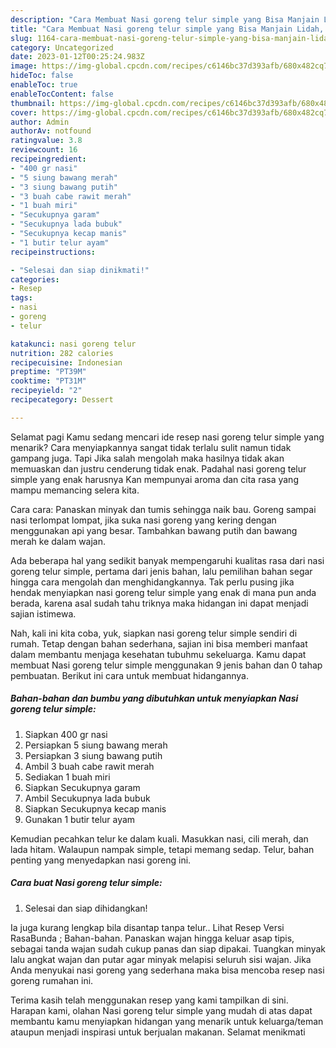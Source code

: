 ```yaml
---
description: "Cara Membuat Nasi goreng telur simple yang Bisa Manjain Lidah, Buat Buka Puasa Lezat Sekali"
title: "Cara Membuat Nasi goreng telur simple yang Bisa Manjain Lidah, Buat Buka Puasa Lezat Sekali"
slug: 1164-cara-membuat-nasi-goreng-telur-simple-yang-bisa-manjain-lidah-buat-buka-puasa-lezat-sekali
category: Uncategorized
date: 2023-01-12T00:25:24.983Z
image: https://img-global.cpcdn.com/recipes/c6146bc37d393afb/680x482cq70/nasi-goreng-telur-simple-foto-resep-utama.jpg
hideToc: false
enableToc: true
enableTocContent: false
thumbnail: https://img-global.cpcdn.com/recipes/c6146bc37d393afb/680x482cq70/nasi-goreng-telur-simple-foto-resep-utama.jpg
cover: https://img-global.cpcdn.com/recipes/c6146bc37d393afb/680x482cq70/nasi-goreng-telur-simple-foto-resep-utama.jpg
author: Admin
authorAv: notfound
ratingvalue: 3.8
reviewcount: 16
recipeingredient:
- "400 gr nasi"
- "5 siung bawang merah"
- "3 siung bawang putih"
- "3 buah cabe rawit merah"
- "1 buah miri"
- "Secukupnya garam"
- "Secukupnya lada bubuk"
- "Secukupnya kecap manis"
- "1 butir telur ayam"
recipeinstructions:

- "Selesai dan siap dinikmati!"
categories:
- Resep
tags:
- nasi
- goreng
- telur

katakunci: nasi goreng telur 
nutrition: 282 calories
recipecuisine: Indonesian
preptime: "PT39M"
cooktime: "PT31M"
recipeyield: "2"
recipecategory: Dessert

---
```



Selamat pagi Kamu sedang mencari ide resep nasi goreng telur simple yang menarik? Cara menyiapkannya sangat tidak terlalu sulit namun tidak gampang juga. Tapi Jika salah mengolah maka hasilnya tidak akan memuaskan dan justru cenderung tidak enak. Padahal nasi goreng telur simple yang enak harusnya Kan mempunyai aroma dan cita rasa yang mampu memancing selera kita.


Cara cara: Panaskan minyak dan tumis sehingga naik bau. Goreng sampai nasi terlompat lompat, jika suka nasi goreng yang kering dengan menggunakan api yang besar. Tambahkan bawang putih dan bawang merah ke dalam wajan.

Ada beberapa hal yang sedikit banyak mempengaruhi kualitas rasa dari nasi goreng telur simple, pertama dari jenis bahan, lalu pemilihan bahan segar hingga cara mengolah dan menghidangkannya. Tak perlu pusing jika hendak menyiapkan nasi goreng telur simple yang enak di mana pun anda berada, karena asal sudah tahu triknya maka hidangan ini dapat menjadi sajian istimewa.


Nah, kali ini kita coba, yuk, siapkan nasi goreng telur simple sendiri di rumah. Tetap dengan bahan sederhana, sajian ini bisa memberi manfaat dalam membantu menjaga kesehatan tubuhmu sekeluarga. Kamu dapat membuat Nasi goreng telur simple menggunakan 9 jenis bahan dan 0 tahap pembuatan. Berikut ini cara untuk membuat hidangannya.

<!--inarticleads1-->

##### Bahan-bahan dan bumbu yang dibutuhkan untuk menyiapkan Nasi goreng telur simple:

1. Siapkan 400 gr nasi
1. Persiapkan 5 siung bawang merah
1. Persiapkan 3 siung bawang putih
1. Ambil 3 buah cabe rawit merah
1. Sediakan 1 buah miri
1. Siapkan Secukupnya garam
1. Ambil Secukupnya lada bubuk
1. Siapkan Secukupnya kecap manis
1. Gunakan 1 butir telur ayam


Kemudian pecahkan telur ke dalam kuali. Masukkan nasi, cili merah, dan lada hitam. Walaupun nampak simple, tetapi memang sedap. Telur, bahan penting yang menyedapkan nasi goreng ini. 

<!--inarticleads2-->

##### Cara buat Nasi goreng telur simple:


1. Selesai dan siap dihidangkan!

Ia juga kurang lengkap bila disantap tanpa telur.. Lihat Resep Versi RasaBunda ; Bahan-bahan. Panaskan wajan hingga keluar asap tipis, sebagai tanda wajan sudah cukup panas dan siap dipakai. Tuangkan minyak lalu angkat wajan dan putar agar minyak melapisi seluruh sisi wajan. Jika Anda menyukai nasi goreng yang sederhana maka bisa mencoba resep nasi goreng rumahan ini. 

Terima kasih telah menggunakan resep yang kami tampilkan di sini. Harapan kami, olahan Nasi goreng telur simple yang mudah di atas dapat membantu kamu menyiapkan hidangan yang menarik untuk keluarga/teman ataupun menjadi inspirasi untuk berjualan makanan. Selamat menikmati
